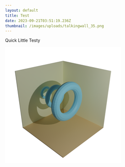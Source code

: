 ```yaml
---
layout: default
title: Test
date: 2023-09-21T03:51:19.236Z
thumbnail: /images/uploads/talkingwall_35.png
---
```

Quick Little Testy

![Thumbnail](/images/uploads/talkingwall_35.png "Test image Thumbnail")